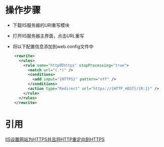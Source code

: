 # 操作步骤

* 下载IIS服务器的URl重写模块
* 打开IIS服务器主界面，点击URL重写

* 将以下配置信息添加到web.config文件中

```xml
    <rewrite>
      <rules>
        <rule name="http转https" stopProcessing="true">
          <match url="(.*)" />
          <conditions>
            <add input="{HTTPS}" pattern="off" />
          </conditions>
          <action type="Redirect" url="https://{HTTP_HOST}/{R:1}" />
        </rule>
      </rules>
    </rewrite>
```

# 引用
[IIS设置网站为HTTPS并且将HTTP重定向到HTTPS](https://www.cnblogs.com/baocaige/p/11346339.html)